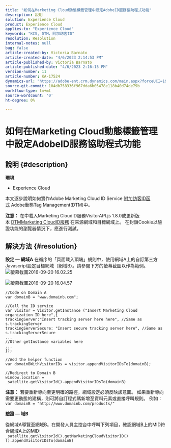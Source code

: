 ```yaml
---
title: "如何在Marketing Cloud動態標籤管理中設定AdobeID服務協助程式功能"
description: 說明
solution: Experience Cloud
product: Experience Cloud
applies-to: "Experience Cloud"
keywords: "KCS, DTM，附加訪客ID"
resolution: Resolution
internal-notes: null
bug: false
article-created-by: Victoria Barnato
article-created-date: "4/6/2023 2:14:53 PM"
article-published-by: Victoria Barnato
article-published-date: "4/6/2023 2:16:15 PM"
version-number: 11
article-number: KA-17524
dynamics-url: "https://adobe-ent.crm.dynamics.com/main.aspx?forceUCI=1&pagetype=entityrecord&etn=knowledgearticle&id=7db5c361-85d4-ed11-a7c7-6045bd006295"
source-git-commit: 104db758336f967dda6b05478e118b40d74de79b
workflow-type: tm+mt
source-wordcount: '0'
ht-degree: 0%

---
```


# 如何在Marketing Cloud動態標籤管理中設定AdobeID服務協助程式功能

## 說明 {#description}

<b>環境</b>
- Experience Cloud


本文逐步說明如何實作Adobe Marketing Cloud ID Service [附加訪客ID函式](https://experienceleague.adobe.com/docs/id-service/using/id-service-api/methods/appendvisitorid.html?lang=zh-Hant) Adobe動態Tag Management(DTM)中。

<b>注意：</b> 在中載入Marketing CloudID服務VisitorAPI.js 1.8.0或更新版本 [DTMMarketing CloudID服務](https://experienceleague.adobe.com/docs/id-service/using/id-service-api/methods/getmcvid.html) 在來源網域和目標網域上。 在封鎖Cookie以驗證功能的瀏覽器情況下，應進行測試。


## 解決方法 {#resolution}

<b>設定 — 網域A</b>
在循序的「頁面載入頂端」規則中，使用網域A上的自訂第三方Javascript設定目標網域（網域B）。請參閱下方的螢幕截圖以作為範例。
![螢幕截圖2016-09-20 16.02.25](https://helpx.adobe.com/content/dam/help/en/dtm/kb/how-to-set-marketing-cloud-id-service-helper-function-in-adobe-d/jcr%3acontent/main-pars/image/Screenshot%202016-09-20%2016.02.25.png "螢幕截圖2016-09-20 16.02.25")

![螢幕截圖2016-09-20 16.04.57](https://helpx.adobe.com/content/dam/help/en/dtm/kb/how-to-set-marketing-cloud-id-service-helper-function-in-adobe-d/jcr%3acontent/main-pars/image_1393293752/Screenshot%202016-09-20%2016.04.57.png "螢幕截圖2016-09-20 16.04.57")

```clike
//Code on Domain A
var domainB = "www.domainb.com";
 
//Call the ID service
var visitor = Visitor.getInstance ("Insert Marketing Cloud organization ID here",{
trackingServer:"Insert tracking server here here", //Same as s.trackingServer
trackingServerSecure: "Insert secure tracking server here", //Same as s.trackingServerSecure
...
//Other getInstance variables here
...
});
 
//Add the helper function
var domainBWithVisitorIDs = visitor.appendVisitorIDsTo(domainB);
 
//Redirect to Domain B
window.location = _satellite.getVisitorId().appendVisitorIDsTo(domainB)
```


<b>注意：</b> 若要重新導向至更明確的路徑，網域設定必須反映該意圖。 如果重新導向需要更動態的建構，則可將自訂程式碼新增至資料元素或直接呼叫規則。 例如︰`var domainB = "http://www.domainb.com/products/"`


<b>驗證 — 域B</b>


從網域A導覽至網域B。在開發人員主控台中呼叫下列項目，確認網域B上的MID符合網域A上的MID:  `_satellite.getVisitorId().getMarketingCloudVisitorID()().appendVisitorIDsTo(domainB)`

